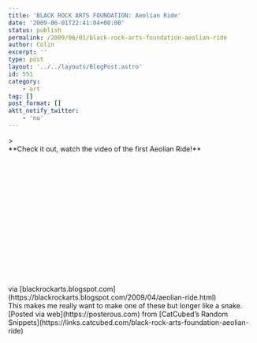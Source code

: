 ```yaml
---
title: 'BLACK ROCK ARTS FOUNDATION: Aeolian Ride'
date: '2009-06-01T22:41:04+00:00'
status: publish
permalink: /2009/06/01/black-rock-arts-foundation-aeolian-ride
author: Colin
excerpt: ''
type: post
layout: '../../layouts/BlogPost.astro'
id: 551
category:
    - art
tag: []
post_format: []
aktt_notify_twitter:
    - 'no'
---
```

<div>> <div>**Check it out, watch the video of the first Aeolian Ride!**</div><object height="267" width="400"><param name="allowfullscreen" value="true"></param><param name="allowscriptaccess" value="always"></param><param name="movie" value="https://vimeo.com/moogaloop.swf?clip_id=1894413&server=vimeo.com&show_title=1&show_byline=1&show_portrait=0&color=&fullscreen=1"></param><embed allowfullscreen="true" allowscriptaccess="always" height="267" src="https://vimeo.com/moogaloop.swf?clip_id=1894413&server=vimeo.com&show_title=1&show_byline=1&show_portrait=0&color=&fullscreen=1" type="application/x-shockwave-flash" width="400"></embed></object>

<div class="posterous_quote_citation">via [blackrockarts.blogspot.com](https://blackrockarts.blogspot.com/2009/04/aeolian-ride.html)</div>This makes me really want to make one of these but longer like a snake.

</div> [Posted via web](https://posterous.com) from [CatCubed’s Random Snippets](https://links.catcubed.com/black-rock-arts-foundation-aeolian-ride)